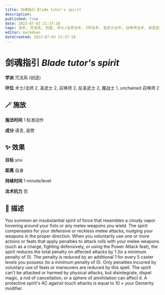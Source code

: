 ```yaml
---
title: 剑魂指引 Blade tutor's spirit
description: 
published: true
date: 2023-07-03 21:37:18
tags: 法术, 咒法系, 创造, 术士/法师法术, 2环法术, 圣武士法术, 召唤师法术, 反圣武士法术, 魔战士法术, 1环法术, unchained 召唤师法术
editor: markdown
dateCreated: 2023-07-03 21:37:18
---
```


# **剑魂指引** *Blade tutor's spirit*

**学派** 咒法系 (创造) 

**环位** 术士/法师 2, 圣武士 2, 召唤师 2, 反圣武士 2, 魔战士 1, unchained 召唤师 2

## 🪄 施放

**施法时间** 1 标准动作

**成分** 语言, 姿势

## ✨ 效果 

**目标** you 

**距离** 自身  

**持续时间** 1 minute/level 

**法术抗力** 否

## 📖 描述

You summon an insubstantial spirit of force that resembles a cloudy vapor hovering around your fists or any melee weapons you wield. The spirit compensates for your defensive or reckless melee attacks, nudging your weapons in the proper direction. When you voluntarily use one or more actions or feats that apply penalties to attack rolls with your melee weapons (such as a charge, fighting defensively, or using the Power Attack feat), the spirit reduces the total penalty on affected attacks by 1 (to a minimum penalty of 0). The penalty is reduced by an additional 1 for every 5 caster levels you possess (to a minimum penalty of 0). Only penalties incurred by voluntary use of feats or maneuvers are reduced by this spell.  The spirit can't be attacked or harmed by physical attacks, but disintegrate, dispel magic, a rod of cancellation, or a sphere of annihilation can affect it. A protective spirit's AC against touch attacks is equal to 10 + your Dexterity modifier.
    
